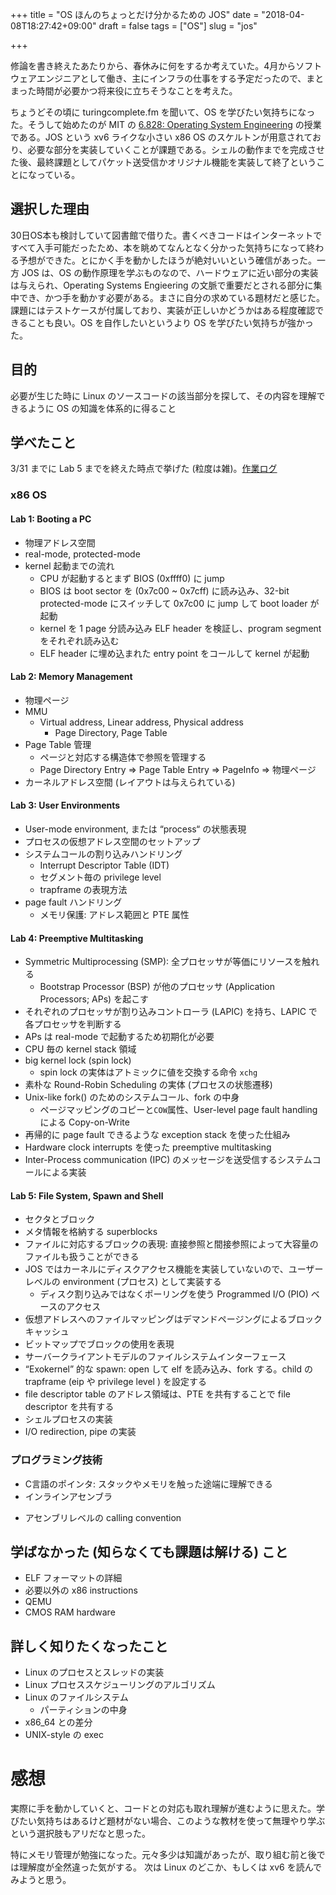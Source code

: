 +++
title = "OS ほんのちょっとだけ分かるための JOS"
date = "2018-04-08T18:27:42+09:00"
draft = false
tags = ["OS"]
slug = "jos"

+++

修論を書き終えたあたりから、春休みに何をするか考えていた。4月からソフトウェアエンジニアとして働き、主にインフラの仕事をする予定だったので、まとまった時間が必要かつ将来役に立ちそうなことを考えた。

ちょうどその頃に turingcomplete.fm を聞いて、OS を学びたい気持ちになった。そうして始めたのが MIT の [6.828: Operating System Engineering](https://pdos.csail.mit.edu/6.828/2017/schedule.html) の授業である。JOS という xv6 ライクな小さい x86 OS のスケルトンが用意されており、必要な部分を実装していくことが課題である。シェルの動作までを完成させた後、最終課題としてパケット送受信かオリジナル機能を実装して終了ということになっている。

<!--more-->

## 選択した理由
30日OS本も検討していて図書館で借りた。書くべきコードはインターネットですべて入手可能だったため、本を眺めてなんとなく分かった気持ちになって終わる予想ができた。とにかく手を動かしたほうが絶対いいという確信があった。一方 JOS は、OS の動作原理を学ぶものなので、ハードウェアに近い部分の実装は与えられ、Operating Systems Engieering の文脈で重要だとされる部分に集中でき、かつ手を動かす必要がある。まさに自分の求めている題材だと感じた。課題にはテストケースが付属しており、実装が正しいかどうかはある程度確認できることも良い。OS を自作したいというより OS を学びたい気持ちが強かった。

## 目的
必要が生じた時に Linux のソースコードの該当部分を探して、その内容を理解できるように OS の知識を体系的に得ること

## 学べたこと
3/31 までに Lab 5 までを終えた時点で挙げた (粒度は雑)。[作業ログ](http://itkq.hatenablog.com/archive/category/JOS)

### x86 OS
#### Lab 1: Booting a PC
- 物理アドレス空間
- real-mode, protected-mode
- kernel 起動までの流れ
	- CPU が起動するとまず BIOS (0xffff0) に jump
	- BIOS は boot sector を (0x7c00 ~ 0x7cff) に読み込み、32-bit protected-mode にスイッチして 0x7c00 に jump して boot loader が起動
	- kernel を 1 page 分読み込み ELF header を検証し、program segment をそれぞれ読み込む
	- ELF header に埋め込まれた entry point をコールして kernel が起動

#### Lab 2: Memory Management
- 物理ページ
- MMU
  - Virtual address, Linear address, Physical address
	- Page Directory, Page Table
- Page Table 管理
	- ページと対応する構造体で参照を管理する
	- Page Directory Entry => Page Table Entry => PageInfo => 物理ページ
- カーネルアドレス空間 (レイアウトは与えられている)

#### Lab 3: User Environments
* User-mode environment, または “process“ の状態表現
* プロセスの仮想アドレス空間のセットアップ
* システムコールの割り込みハンドリング
	* Interrupt Descriptor Table (IDT)
	* セグメント毎の privilege level
	* trapframe の表現方法
* page fault ハンドリング
	* メモリ保護: アドレス範囲と PTE 属性

#### Lab 4: Preemptive Multitasking
* Symmetric Multiprocessing (SMP): 全プロセッサが等価にリソースを触れる
	* Bootstrap Processor (BSP) が他のプロセッサ (Application Processors; APs) を起こす
* それぞれのプロセッサが割り込みコントローラ (LAPIC) を持ち、LAPIC で各プロセッサを判断する
* APs は real-mode で起動するため初期化が必要
* CPU 毎の kernel stack 領域
* big kernel lock (spin lock)
	* spin lock の実体はアトミックに値を交換する命令 `xchg` 
* 素朴な Round-Robin Scheduling の実体 (プロセスの状態遷移)
* Unix-like fork() のためのシステムコール、fork の中身
	* ページマッピングのコピーと`COW`属性、User-level page fault handling による Copy-on-Write
* 再帰的に page fault できるような exception stack を使った仕組み
* Hardware clock interrupts を使った preemptive multitasking
* Inter-Process communication (IPC) のメッセージを送受信するシステムコールによる実装

#### Lab 5: File System, Spawn and Shell
* セクタとブロック
* メタ情報を格納する superblocks
* ファイルに対応するブロックの表現: 直接参照と間接参照によって大容量のファイルも扱うことができる
* JOS ではカーネルにディスクアクセス機能を実装していないので、ユーザーレベルの environment (プロセス) として実装する
	* ディスク割り込みではなくポーリングを使う Programmed I/O (PIO) ベースのアクセス
* 仮想アドレスへのファイルマッピングはデマンドページングによるブロックキャッシュ
* ビットマップでブロックの使用を表現
* サーバークライアントモデルのファイルシステムインターフェース
* “Exokernel” 的な spawn: open して elf を読み込み、fork する。child の trapframe (eip や privilege level ) を設定する
* file descriptor table のアドレス領域は、PTE を共有することで file descriptor を共有する
* シェルプロセスの実装
* I/O redirection, pipe の実装


### プログラミング技術
* C言語のポインタ: スタックやメモリを触った途端に理解できる
* インラインアセンブラ
- アセンブリレベルの calling convention

## 学ばなかった (知らなくても課題は解ける) こと
- ELF フォーマットの詳細
- 必要以外の x86 instructions
- QEMU
- CMOS RAM hardware

## 詳しく知りたくなったこと
- Linux のプロセスとスレッドの実装
- Linux プロセススケジューリングのアルゴリズム
- Linux のファイルシステム
	- パーティションの中身
- x86_64 との差分
- UNIX-style の exec


# 感想
実際に手を動かしていくと、コードとの対応も取れ理解が進むように思えた。学びたい気持ちはあるけど題材がない場合、このような教材を使って無理やり学ぶという選択肢もアリだなと思った。

特にメモリ管理が勉強になった。元々多少は知識があったが、取り組む前と後では理解度が全然違った気がする。
次は Linux のどこか、もしくは xv6 を読んでみようと思う。
